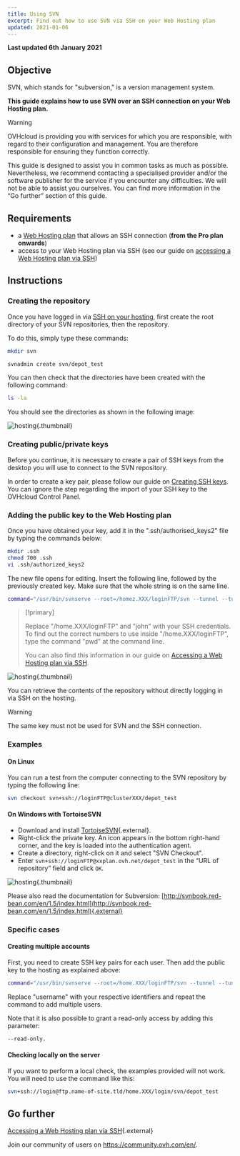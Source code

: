```yaml
---
title: Using SVN
excerpt: Find out how to use SVN via SSH on your Web Hosting plan
updated: 2021-01-06
---
```


**Last updated 6th January 2021**

## Objective

SVN, which stands for "subversion," is a version management system. 

**This guide explains how to use SVN over an SSH connection on your Web Hosting plan.**

> [!warning]
>OVHcloud is providing you with services for which you are responsible, with regard to their configuration and management. You are therefore responsible for ensuring they function correctly.
>
>This guide is designed to assist you in common tasks as much as possible. Nevertheless, we recommend contacting a specialised provider and/or the software publisher for the service if you encounter any difficulties. We will not be able to assist you ourselves. You can find more information in the “Go further” section of this guide.
>

## Requirements

- a [Web Hosting plan](https://www.ovhcloud.com/en-gb/web-hosting/) that allows an SSH connection (**from the Pro plan onwards**)
- access to your Web Hosting plan via SSH (see our guide on [accessing a Web Hosting plan via SSH](/pages/web/hosting/ssh_on_webhosting))

## Instructions

### Creating the repository

Once you have logged in via [SSH on your hosting](/pages/web/hosting/ssh_on_webhosting), first create the root directory of your SVN repositories, then the repository.

To do this, simply type these commands:

```bash
mkdir svn
```

```bash
svnadmin create svn/depot_test
```

You can then check that the directories have been created with the following command:

```bash
ls -la
```

You should see the directories as shown in the following image:

![hosting](images/3078.png){.thumbnail}

### Creating public/private keys

Before you continue, it is necessary to create a pair of SSH keys from the desktop you will use to connect to the SVN repository.

In order to create a key pair, please follow our guide on [Creating SSH keys](/pages/platform/public-cloud/public-cloud-first-steps#step-1-creating-ssh-keys). You can ignore the step regarding the import of your SSH key to the OVHcloud Control Panel.

### Adding the public key to the Web Hosting plan

Once you have obtained your key, add it in the ".ssh/authorised_keys2" file by typing the commands below:

```bash
mkdir .ssh
chmod 700 .ssh
vi .ssh/authorized_keys2
```

The new file opens for editing. Insert the following line, followed by the previously created key. Make sure that the whole string is on the same line.

```bash
command="/usr/bin/svnserve --root=/homez.XXX/loginFTP/svn --tunnel --tunnel-user=john",no-port-forwarding,no-agent-forwarding,no-X11-forwarding,no-pty
```

> [!primary]
>
> Replace "/home.XXX/loginFTP" and "john" with your SSH credentials.
> To find out the correct numbers to use inside "/home.XXX/loginFTP", type the command "pwd" at the command line.
>
> You can also find this information in our guide on [Accessing a Web Hosting plan via SSH](/pages/web/hosting/ssh_on_webhosting).
> 

![hosting](images/3080.png){.thumbnail}

You can retrieve the contents of the repository without directly logging in via SSH on the hosting.

> [!warning]
>
> The same key must not be used for SVN and the SSH connection.
> 

### Examples

#### On Linux

You can run a test from the computer connecting to the SVN repository by typing the following line:

```bash
svn checkout svn+ssh://loginFTP@clusterXXX/depot_test
```

#### On Windows with TortoiseSVN

- Download and install [TortoiseSVN](https://tortoisesvn.net/downloads.html){.external}.
- Right-click the private key. An icon appears in the bottom right-hand corner, and the key is loaded into the authentication agent.
- Create a directory, right-click on it and select "SVN Checkout". 
- Enter `svn+ssh://loginFTP@xxplan.ovh.net/depot_test` in the “URL of repository” field and click `OK`.

![hosting](images/3081.png){.thumbnail}

Please also read the documentation for Subversion: [http://svnbook.red-bean.com/en/1.5/index.html](http://svnbook.red-bean.com/en/1.5/index.html){.external}

### Specific cases

#### Creating multiple accounts

First, you need to create SSH key pairs for each user. Then add the public key to the hosting as explained above:

```bash
command="/usr/bin/svnserve --root=/home.XXX/loginFTP/svn --tunnel --tunnel-user=username",no-port-forwarding,no-agent-forwarding,no-X11-forwarding,no-pty
```

Replace "username" with your respective identifiers and repeat the command to add multiple users.

Note that it is also possible to grant a read-only access by adding this parameter:

```bash
--read-only.
```

#### Checking locally on the server

If you want to perform a local check, the examples provided will not work. You will need to use the command like this:

```bash
svn+ssh://login@ftp.name-of-site.tld/home.XXX/login/svn/depot_test
```

## Go further

[Accessing a Web Hosting plan via SSH](/pages/web/hosting/ssh_on_webhosting){.external}

Join our community of users on <https://community.ovh.com/en/>.
